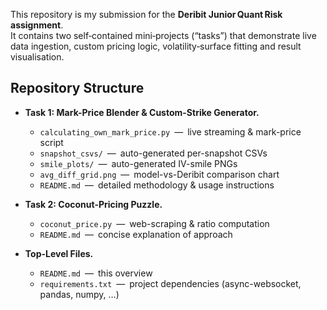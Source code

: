 
This repository is my submission for the **Deribit Junior Quant Risk assignment**.  
It contains two self‑contained mini‑projects (“tasks”) that demonstrate live
data ingestion, custom pricing logic, volatility‑surface fitting and
result visualisation.

## Repository Structure

- **Task 1: Mark-Price Blender & Custom-Strike Generator.**  
  - `calculating_own_mark_price.py` — live streaming & mark-price script  
  - `snapshot_csvs/` — auto-generated per-snapshot CSVs  
  - `smile_plots/` — auto-generated IV-smile PNGs  
  - `avg_diff_grid.png` — model-vs-Deribit comparison chart  
  - `README.md` — detailed methodology & usage instructions  

- **Task 2: Coconut-Pricing Puzzle.**  
  - `coconut_price.py` — web-scraping & ratio computation  
  - `README.md` — concise explanation of approach  

- **Top-Level Files.**  
  - `README.md` — this overview  
  - `requirements.txt` — project dependencies (async-websocket, pandas, numpy, …)  

